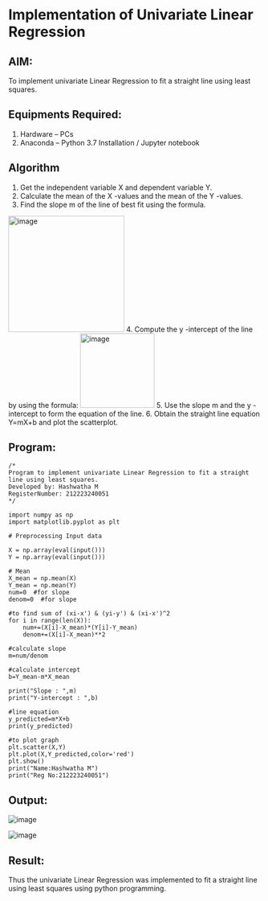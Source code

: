 # Implementation of Univariate Linear Regression
## AIM:
To implement univariate Linear Regression to fit a straight line using least squares.

## Equipments Required:
1. Hardware – PCs
2. Anaconda – Python 3.7 Installation / Jupyter notebook

## Algorithm
1. Get the independent variable X and dependent variable Y.
2. Calculate the mean of the X -values and the mean of the Y -values.
3. Find the slope m of the line of best fit using the formula. 
<img width="231" alt="image" src="https://user-images.githubusercontent.com/93026020/192078527-b3b5ee3e-992f-46c4-865b-3b7ce4ac54ad.png">
4. Compute the y -intercept of the line by using the formula:
<img width="148" alt="image" src="https://user-images.githubusercontent.com/93026020/192078545-79d70b90-7e9d-4b85-9f8b-9d7548a4c5a4.png">
5. Use the slope m and the y -intercept to form the equation of the line.
6. Obtain the straight line equation Y=mX+b and plot the scatterplot.

## Program:
```
/*
Program to implement univariate Linear Regression to fit a straight line using least squares.
Developed by: Hashwatha M
RegisterNumber: 212223240051
*/

import numpy as np
import matplotlib.pyplot as plt

# Preprocessing Input data

X = np.array(eval(input()))
Y = np.array(eval(input()))

# Mean
X_mean = np.mean(X)
Y_mean = np.mean(Y)
num=0  #for slope
denom=0  #for slope

#to find sum of (xi-x') & (yi-y') & (xi-x')^2
for i in range(len(X)):
    num+=(X[i]-X_mean)*(Y[i]-Y_mean)
    denom+=(X[i]-X_mean)**2
    
#calculate slope
m=num/denom

#calculate intercept
b=Y_mean-m*X_mean

print("Slope : ",m)
print("Y-intercept : ",b)

#line equation
y_predicted=m*X+b
print(y_predicted)

#to plot graph
plt.scatter(X,Y)
plt.plot(X,Y_predicted,color='red')
plt.show() 
print("Name:Hashwatha M")
print("Reg No:212223240051")
```
## Output:
![image](https://github.com/user-attachments/assets/925ddf9b-4aae-4e1f-9a8f-a671a07e16df)

![image](https://github.com/user-attachments/assets/1946c009-6586-418f-9e32-2addf1ec0ef6)

## Result:
Thus the univariate Linear Regression was implemented to fit a straight line using least squares using python programming.

